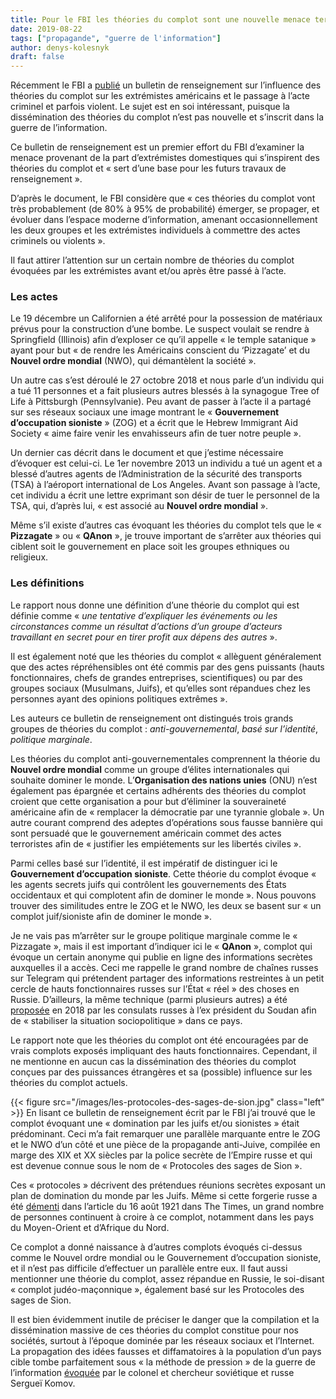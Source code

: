 ```yaml
---
title: Pour le FBI les théories du complot sont une nouvelle menace terroriste
date: 2019-08-22
tags: ["propagande", "guerre de l'information"]
author: denys-kolesnyk
draft: false
---
```


Récemment le FBI a [publié](https://news.yahoo.com/fbi-documents-conspiracy-theories-terrorism-160000507.html) un bulletin de renseignement sur l’influence des théories du complot sur les extrémistes américains et le passage à l’acte criminel et parfois violent. Le sujet est en soi intéressant, puisque la dissémination des théories du complot n’est pas nouvelle et s’inscrit dans la guerre de l’information.

Ce bulletin de renseignement est un premier effort du FBI d’examiner la menace provenant de la part d’extrémistes domestiques qui s’inspirent des théories du complot et « sert d’une base pour les futurs travaux de renseignement ».

D’après le document, le FBI considère que « ces théories du complot vont très probablement (de 80% à 95% de probabilité) émerger, se propager, et évoluer dans l’espace moderne d’information, amenant occasionnellement les deux groupes et les extrémistes individuels à commettre des actes criminels ou violents ».

Il faut attirer l’attention sur un certain nombre de théories du complot évoquées par les extrémistes avant et/ou après être passé à l’acte. 

### Les actes

Le 19 décembre un Californien a été arrêté pour la possession de matériaux prévus pour la construction d’une bombe. Le suspect voulait se rendre à Springfield (Illinois) afin d’exploser ce qu’il appelle « le temple satanique » ayant pour but « de rendre les Américains conscient du ‘Pizzagate’ et du **Nouvel ordre mondial** (NWO), qui démantèlent la société ».

Un autre cas s’est déroulé le 27 octobre 2018 et nous parle d’un individu qui a tué 11 personnes et a fait plusieurs autres blessés à la synagogue Tree of Life à Pittsburgh (Pennsylvanie). Peu avant de passer à l’acte il a partagé sur ses réseaux sociaux une image montrant le « **Gouvernement d’occupation sioniste** » (ZOG) et a écrit que le Hebrew Immigrant  Aid Society « aime faire venir les envahisseurs afin de tuer notre peuple ».

Un dernier cas décrit dans le document et que j’estime nécessaire d’évoquer est celui-ci. Le 1er novembre 2013 un individu a tué un agent et a blessé d’autres agents de l’Administration de la sécurité des transports (TSA) à l’aéroport international de Los Angeles. Avant son passage à l’acte, cet individu a écrit une lettre exprimant son désir de tuer le personnel de la TSA, qui, d’après lui, « est associé au **Nouvel ordre mondial** ».

Même s’il existe d’autres cas évoquant les théories du complot tels que le « **Pizzagate** » ou « **QAnon** », je trouve important de s’arrêter aux théories qui ciblent soit le gouvernement en place soit les groupes ethniques ou religieux.

### Les définitions

Le rapport nous donne une définition d’une théorie du complot qui est définie comme « *une tentative d’expliquer les événements ou les circonstances comme un résultat d’actions d’un groupe d’acteurs travaillant en secret pour en tirer profit aux dépens des autres* ».

Il est également noté que les théories du complot « allèguent généralement que des actes répréhensibles ont été commis par des gens puissants (hauts fonctionnaires, chefs de grandes entreprises, scientifiques) ou par des groupes sociaux (Musulmans, Juifs), et qu’elles sont répandues chez les personnes ayant des opinions politiques extrêmes ».

Les auteurs ce bulletin de renseignement ont distingués trois grands groupes de théories du complot : *anti-gouvernemental*, *basé sur l’identité*, *politique marginale*.

Les théories du complot anti-gouvernementales comprennent la théorie du **Nouvel ordre mondial** comme un groupe d’élites internationales qui souhaite dominer le monde. L’**Organisation des nations unies** (ONU) n’est également pas épargnée et certains adhérents des théories du complot croient que cette organisation a pour but d’éliminer la souveraineté américaine afin de « remplacer la démocratie par une tyrannie globale ». Un autre courant comprend des adeptes d’opérations sous fausse bannière qui sont persuadé que le gouvernement américain commet des actes terroristes afin de « justifier les empiétements sur les libertés civiles ».

Parmi celles basé sur l’identité, il est impératif de distinguer ici le **Gouvernement d’occupation sioniste**. Cette théorie du complot évoque « les agents secrets juifs qui contrôlent les gouvernements des États occidentaux et qui complotent afin de dominer le monde ». Nous pouvons trouver des similitudes entre le ZOG et le NWO, les deux se basent sur « un complot juif/sioniste afin de dominer le monde ».

Je ne vais pas m’arrêter sur le groupe politique marginale comme le « Pizzagate », mais il est important d’indiquer ici le « **QAnon** », complot qui évoque un certain anonyme qui publie en ligne des informations secrètes auxquelles il a accès. Ceci me rappelle le grand nombre de chaînes russes sur Telegram qui prétendent partager des informations restreintes à un petit cercle de hauts fonctionnaires russes sur l’État « réel » des choses en Russie. D’ailleurs, la même technique (parmi plusieurs autres) a été [proposée](/posts/la-proposition-russe-de-la-stabilisation-de-la-situation-au-soudan.md) en 2018 par les consulats russes à l’ex président du Soudan afin de « stabiliser la situation sociopolitique » dans ce pays.

Le rapport note que les théories du complot ont été encouragées par de vrais complots exposés impliquant des hauts fonctionnaires. Cependant, il ne mentionne en aucun cas la dissémination des théories du complot conçues par des puissances étrangères et sa (possible) influence sur les théories du complot actuels.

{{< figure src="/images/les-protocoles-des-sages-de-sion.jpg" class="left" >}} En lisant ce bulletin de renseignement écrit par le FBI j’ai trouvé que le complot évoquant une « domination par les juifs et/ou sionistes » était prédominant. Ceci m’a fait remarquer une parallèle marquante entre le ZOG et le NWO d’un côté et une pièce de la propagande anti-Juive, compilée en marge des XIX et XX siècles par la police secrète de l’Empire russe et qui est devenue connue sous le nom de « Protocoles des sages de Sion ».

Ces « protocoles » décrivent des prétendues réunions secrètes exposant un plan de domination du monde par les Juifs. Même si cette forgerie russe a été [démenti](https://www.nytimes.com/2016/10/28/insider/1920-21-exposing-the-protocols-as-a-fraud.html) dans l’article du 16 août 1921 dans The Times, un grand nombre de personnes continuent à croire à ce complot, notamment dans les pays du Moyen-Orient et d’Afrique du Nord.

Ce complot a donné naissance à d’autres complots évoqués ci-dessus comme le Nouvel ordre mondial ou le Gouvernement d’occupation sioniste, et il n’est pas difficile d’effectuer un parallèle entre eux. Il faut aussi mentionner une théorie du complot, assez répandue en Russie, le soi-disant « complot judéo-maçonnique », également basé sur les Protocoles des sages de Sion.

Il est bien évidemment inutile de préciser le danger que la compilation et la dissémination massive de ces théories du complot constitue pour nos sociétés, surtout à l’époque dominée par les réseaux sociaux et l’Internet. La propagation des idées fausses et diffamatoires à la population d’un pays cible tombe parfaitement sous « la méthode de pression » de la guerre de l’information [évoquée](/posts/le-colonel-komov-et-la-guerre-de-l-information.md) par le colonel et chercheur soviétique et russe Sergueï Komov.